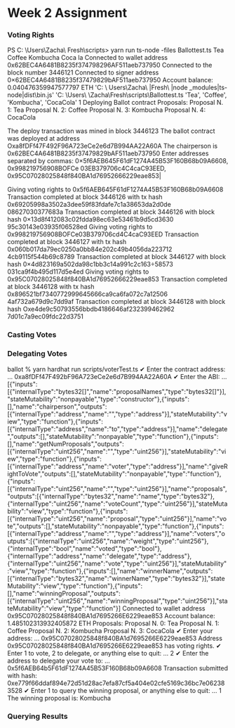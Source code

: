 # Week 2 Assignment

### Voting Rights

PS C: \Users\Zacha\ Fresh\scripts> yarn run ts-node -files Ballottest.ts Tea Coffee Kombucha Coca
la
Connected to wallet address 0x62BEC4A6481B8235f374798296AF511aeb737950
Connected to the block number 3446121
Connected to signer address 0×62BEC4A6481B8235f37479829bAF511aeb737950
Account balance: 0.040476359947577797 ETH
'C: \ Users\\Zacha\ |Fresh\ |node \_modules\|ts-node\|dist\\bin.js'
'C: \Users\ \Zacha\\Fresh\\scripts\\Ballottest.ts
'Tea',
'Coffee',
'Kombucha',
'CocaCola'
1
Deploying Ballot contract
Proposals:
Proposal N. 1: Tea
Proposal N. 2: Coffee
Proposal N. 3: Kombucha
Proposal N. 4: CocaCola

The deploy transaction was mined in block 3446123
The ballot contract was deployed at address Oxa8fDFf47F492F96A723eCe2e6d7B994AA22A60A
The chairperson is 0x62BEC4A6481B8235f37479829bAF511aeb737950
Enter addresses separated by commas: 0×5f6AEB645F61dF1274A45B53F160B68b09A6608, 0x998219756908BOFCe
03EB379706c4C4caC93EED, 0x95C07028025848f840BA1d76952666229eae853|

Giving voting rights to 0x5f6AEB645F61dF1274A45B53F160B68b09A6608
Transaction completed at block 3446126 with tx hash 0x69205998a3502a3dee59f83fdafe7c1a38653da2d0de
08627030377683a
Transaction completed at block 3446126 with block hash 0×13d8f412083c02fdda98ec63e53461b9d5cd3630
95c30143e03935f06528ed
Giving voting rights to 0x998219756908BOFCe03B379706cd4C4caC93EED
Transaction completed at block 3446127 with tx hash 0x060b017da79ec0250a0bb84e202c49b4056da223712
4cb9115f544b69c8789
Transaction completed at block 3446127 with block hash 0×4d823169a502da98c1bb3c14a991c2c163÷58573
031ca9f4b495d117d5e4ed
Giving voting rights to 0x95C07028025848f840BA1d76952666229eae853
Transaction completed at block 3446128 with tx hash 0x896521bf7340772999645666ca9ca6fa072c7a12506
4af732a679d9c7dd9af
Transaction completed at block 3446128 with block hash Oxe4de9c50793556bbdb4186646af232399462962
7d01c7a9ec09fdc22d3751

### Casting Votes

### Delegating Votes
ballot % yarn hardhat run scripts/voterTest.ts
✔ Enter the contract address: … 0xa8fDFf47F492bF96A723eCe2e6d7B994AA22A60A
✔ Enter the ABI: … [{"inputs":[{"internalType":"bytes32[]","name":"proposalNames","type":"bytes32[]"}],"stateMutability":"nonpayable","type":"constructor"},{"inputs":[],"name":"chairperson","outputs":[{"internalType":"address","name":"","type":"address"}],"stateMutability":"view","type":"function"},{"inputs":[{"internalType":"address","name":"to","type":"address"}],"name":"delegate","outputs":[],"stateMutability":"nonpayable","type":"function"},{"inputs":[],"name":"getNumProposals","outputs":[{"internalType":"uint256","name":"","type":"uint256"}],"stateMutability":"view","type":"function"},{"inputs":[{"internalType":"address","name":"voter","type":"address"}],"name":"giveRightToVote","outputs":[],"stateMutability":"nonpayable","type":"function"},{"inputs":[{"internalType":"uint256","name":"","type":"uint256"}],"name":"proposals","outputs":[{"internalType":"bytes32","name":"name","type":"bytes32"},{"internalType":"uint256","name":"voteCount","type":"uint256"}],"stateMutability":"view","type":"function"},{"inputs":[{"internalType":"uint256","name":"proposal","type":"uint256"}],"name":"vote","outputs":[],"stateMutability":"nonpayable","type":"function"},{"inputs":[{"internalType":"address","name":"","type":"address"}],"name":"voters","outputs":[{"internalType":"uint256","name":"weight","type":"uint256"},{"internalType":"bool","name":"voted","type":"bool"},{"internalType":"address","name":"delegate","type":"address"},{"internalType":"uint256","name":"vote","type":"uint256"}],"stateMutability":"view","type":"function"},{"inputs":[],"name":"winnerName","outputs":[{"internalType":"bytes32","name":"winnerName","type":"bytes32"}],"stateMutability":"view","type":"function"},{"inputs":[],"name":"winningProposal","outputs":[{"internalType":"uint256","name":"winningProposal","type":"uint256"}],"stateMutability":"view","type":"function"}]
Connected to wallet address 0x95C07028025848f840BA1d7695266E6229eae853
Account balance: 1.485102313932405872 ETH
Proposals: 
Proposal N. 0: Tea
Proposal N. 1: Coffee
Proposal N. 2: Kombucha
Proposal N. 3: CocaCola
✔ Enter your address: … 0x95C07028025848f840BA1d7695266E6229eae853
Address 0x95C07028025848f840BA1d7695266E6229eae853 has voting rights.
✔ Enter 1 to vote, 2 to delegate, or anything else to quit: … 2
✔ Enter the address to delegate your vote to: … 0x5f6AEB64b5F61dF1274A45B53F160B68b09A6608
Transaction submitted with hash: 0xe779f66ddaf894e72d51d28ac7efa87cf5a404e02cfe5169c36bc7e062383528
✔ Enter 1 to query the winning proposal, or anything else to quit: … 1
The winning proposal is: Kombucha

### Querying Results
